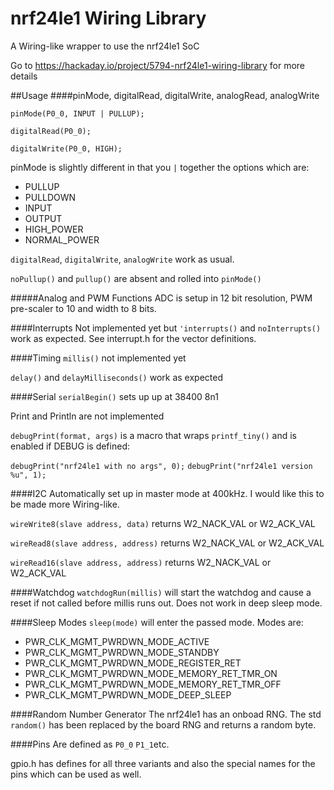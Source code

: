 # nrf24le1 Wiring Library
A Wiring-like wrapper to use the nrf24le1 SoC

Go to https://hackaday.io/project/5794-nrf24le1-wiring-library for more details

##Usage
####pinMode, digitalRead, digitalWrite, analogRead, analogWrite

`pinMode(P0_0, INPUT | PULLUP);`

`digitalRead(P0_0);`

`digitalWrite(P0_0, HIGH);`

pinMode is slightly different in that you `|` together the options which are:
* PULLUP
* PULLDOWN
* INPUT
* OUTPUT
* HIGH_POWER
* NORMAL_POWER

`digitalRead`, `digitalWrite`, `analogWrite` work as usual.

`noPullup()` and `pullup()` are absent and rolled into `pinMode()`

#####Analog and PWM Functions
ADC is setup in 12 bit resolution, PWM pre-scaler to 10 and width to 8 bits. 

####Interrupts
Not implemented yet but `'interrupts()` and `noInterrupts()` work as expected. See interrupt.h for the vector definitions. 

####Timing
`millis()` not implemented yet

`delay()` and `delayMilliseconds()` work as expected

####Serial
`serialBegin()` sets up up at 38400 8n1

Print and Println are not implemented

`debugPrint(format, args)` is a macro that wraps `printf_tiny()` and is enabled if DEBUG is defined:

`debugPrint("nrf24le1 with no args", 0);`
`debugPrint("nrf24le1 version %u", 1);`

####I2C
Automatically set up in master mode at 400kHz. I would like this to be made more Wiring-like. 

`wireWrite8(slave address, data)` returns W2_NACK_VAL or W2_ACK_VAL

`wireRead8(slave address, address)` returns W2_NACK_VAL or W2_ACK_VAL

`wireRead16(slave address, address)` returns W2_NACK_VAL or W2_ACK_VAL

####Watchdog
`watchdogRun(millis)` will start the watchdog and cause a reset if not called before millis runs out. Does not work in deep sleep mode. 

####Sleep Modes
`sleep(mode)` will enter the passed mode. Modes are:
* PWR_CLK_MGMT_PWRDWN_MODE_ACTIVE
* PWR_CLK_MGMT_PWRDWN_MODE_STANDBY
* PWR_CLK_MGMT_PWRDWN_MODE_REGISTER_RET
* PWR_CLK_MGMT_PWRDWN_MODE_MEMORY_RET_TMR_ON
* PWR_CLK_MGMT_PWRDWN_MODE_MEMORY_RET_TMR_OFF
* PWR_CLK_MGMT_PWRDWN_MODE_DEEP_SLEEP

####Random Number Generator
The nrf24le1 has an onboad RNG. The std `random()` has been replaced by the board RNG and returns a random byte. 

####Pins
Are defined as `P0_0` `P1_1`etc. 

gpio.h has defines for all three variants and also the special names for the pins which can be used as well. 
